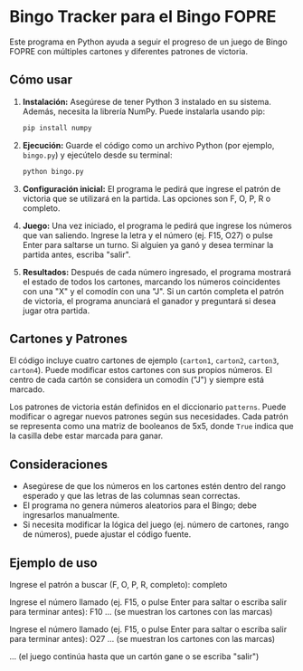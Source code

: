 # Bingo Tracker para el Bingo FOPRE

Este programa en Python ayuda a seguir el progreso de un juego de Bingo FOPRE con múltiples cartones y diferentes patrones de victoria.

## Cómo usar

1.  **Instalación:**  Asegúrese de tener Python 3 instalado en su sistema.  Además, necesita la librería NumPy. Puede instalarla usando pip:

    ```bash
    pip install numpy
    ```

2.  **Ejecución:**  Guarde el código como un archivo Python (por ejemplo, `bingo.py`) y ejecútelo desde su terminal:

    ```bash
    python bingo.py
    ```

3.  **Configuración inicial:** El programa le pedirá que ingrese el patrón de victoria que se utilizará en la partida.  Las opciones son F, O, P, R o completo.

4.  **Juego:** Una vez iniciado, el programa le pedirá que ingrese los números que van saliendo.  Ingrese la letra y el número (ej. F15, O27) o pulse Enter para saltarse un turno. Si alguien ya ganó y desea terminar la partida antes, escriba "salir".

5.  **Resultados:** Después de cada número ingresado, el programa mostrará el estado de todos los cartones, marcando los números coincidentes con una "X" y el comodín con una "J". Si un cartón completa el patrón de victoria, el programa anunciará el ganador y preguntará si desea jugar otra partida.


## Cartones y Patrones

El código incluye cuatro cartones de ejemplo (`carton1`, `carton2`, `carton3`, `carton4`).  Puede modificar estos cartones con sus propios números.  El centro de cada cartón se considera un comodín ("J") y siempre está marcado.

Los patrones de victoria están definidos en el diccionario `patterns`. Puede modificar o agregar nuevos patrones según sus necesidades.  Cada patrón se representa como una matriz de booleanos de 5x5, donde `True` indica que la casilla debe estar marcada para ganar.

## Consideraciones

*   Asegúrese de que los números en los cartones estén dentro del rango esperado y que las letras de las columnas sean correctas.
*   El programa no genera números aleatorios para el Bingo; debe ingresarlos manualmente.
*   Si necesita modificar la lógica del juego (ej. número de cartones, rango de números), puede ajustar el código fuente.

## Ejemplo de uso
Ingrese el patrón a buscar (F, O, P, R, completo): completo

Ingrese el número llamado (ej. F15, o pulse Enter para saltar o escriba salir para terminar antes): F10
... (se muestran los cartones con las marcas)

Ingrese el número llamado (ej. F15, o pulse Enter para saltar o escriba salir para terminar antes): O27
... (se muestran los cartones con las marcas)

... (el juego continúa hasta que un cartón gane o se escriba "salir")